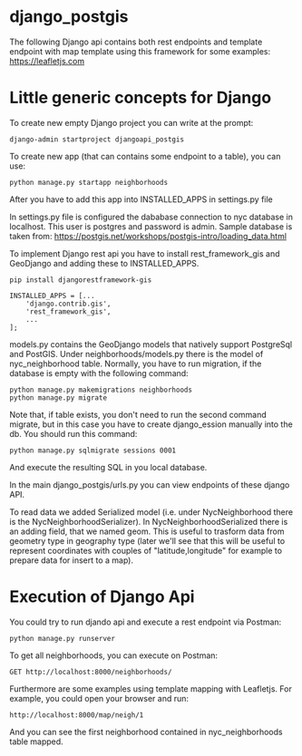 # django_postgis

The following Django api contains both rest endpoints and template endpoint with map template using this framework 
for some examples: https://leafletjs.com

# Little generic concepts for Django

To create new empty Django project you can write at the prompt:

```
django-admin startproject djangoapi_postgis
```

To create new app (that can contains some endpoint to a table), you can use:

```
python manage.py startapp neighborhoods
```

After you have to add this app into INSTALLED_APPS in settings.py file

In settings.py file is configured the dababase connection to nyc database in localhost. This user is postgres and password is admin.
Sample database is taken from: https://postgis.net/workshops/postgis-intro/loading_data.html

To implement Django rest api you have to install rest_framework_gis and GeoDjango and adding these to INSTALLED_APPS.

```
pip install djangorestframework-gis

INSTALLED_APPS = [...
    'django.contrib.gis',
    'rest_framework_gis',
    ...
];
```

models.py contains the GeoDjango models that natively support PostgreSql and PostGIS. Under neighborhoods/models.py there is the model 
of nyc_neighborhood table. Normally, you have to run migration, if the database is empty with the following command:

```
python manage.py makemigrations neighborhoods
python manage.py migrate
```

Note that, if table exists, you don't need to run the second command migrate, but in this case you have to create django_ession manually into the db.
You should run this command:

```
python manage.py sqlmigrate sessions 0001
```

And execute the resulting SQL in you local database.

In the main django_postgis/urls.py you can view endpoints of these django API.

To read data we added Serialized model (i.e. under NycNeighborhood there is the NycNeighborhoodSerializer). In NycNeighborhoodSerialized
there is an adding field, that we named geom. This is useful to trasform data from geometry type in geography type (later we'll see that
this will be useful to represent coordinates with couples of "latitude,longitude" for example to prepare data for insert to a map).

# Execution of Django Api

You could try to run djando api and execute a rest endpoint via Postman:

```
python manage.py runserver
```

To get all neighborhoods, you can execute on Postman:

```
GET http://localhost:8000/neighborhoods/
```

Furthermore are some examples using template mapping with Leafletjs. For example, you could open your browser and run:

```
http://localhost:8000/map/neigh/1
```

And you can see the first neighborhood contained in nyc_neighborhoods table mapped.